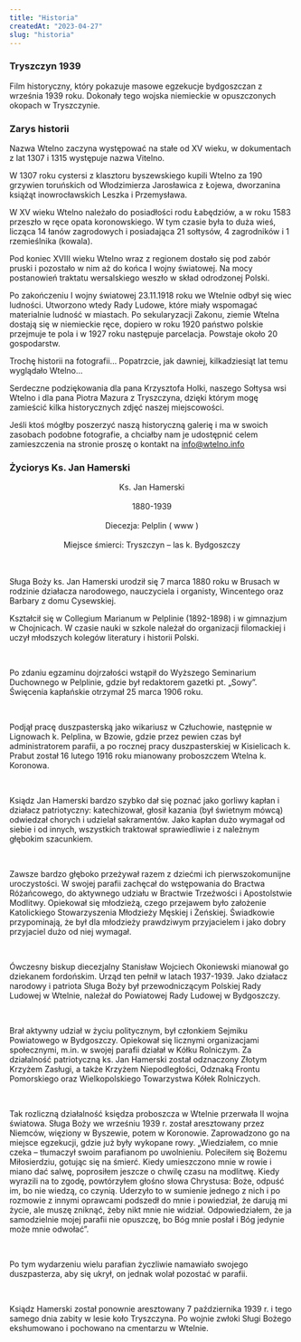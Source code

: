```yaml
---
title: "Historia"
createdAt: "2023-04-27"
slug: "historia"
---
```


### Tryszczyn 1939

Film historyczny, który pokazuje masowe egzekucje bydgoszczan z września 1939 roku. Dokonały tego wojska niemieckie w opuszczonych okopach w Tryszczynie.

### Zarys historii

Nazwa Wtelno zaczyna występować na stałe od XV wieku, w dokumentach z lat 1307 i 1315 występuje nazwa Vitelno.

W 1307 roku cystersi z klasztoru byszewskiego kupili Wtelno za 190 grzywien toruńskich od Włodzimierza Jarosławica z Łojewa, dworzanina książąt inowrocławskich Leszka i Przemysława.

W XV wieku Wtelno należało do posiadłości rodu Łabędziów, a w roku 1583 przeszło w ręce opata koronowskiego. W tym czasie była to duża wieś, licząca 14 łanów zagrodowych i posiadająca 21 sołtysów, 4 zagrodników i 1 rzemieślnika (kowala).

Pod koniec XVIII wieku Wtelno wraz z regionem dostało się pod zabór pruski i pozostało w nim aż do końca I wojny światowej. Na mocy postanowień traktatu wersalskiego weszło w skład odrodzonej Polski.

Po zakończeniu I wojny światowej 23.11.1918 roku we Wtelnie odbył się wiec ludności. Utworzono wtedy Rady Ludowe, które miały wspomagać materialnie ludność w miastach. Po sekularyzacji Zakonu, ziemie Wtelna dostają się w niemieckie ręce, dopiero w roku 1920 państwo polskie przejmuje te pola i w 1927 roku następuje parcelacja. Powstaje około 20 gospodarstw.

Trochę historii na fotografii…
Popatrzcie, jak dawniej, kilkadziesiąt lat temu wyglądało Wtelno…

Serdeczne podziękowania dla pana Krzysztofa Holki, naszego Sołtysa wsi Wtelno i dla pana Piotra Mazura z Tryszczyna, dzięki którym mogę zamieścić kilka historycznych zdjęć naszej miejscowości.

Jeśli ktoś mógłby poszerzyć naszą historyczną galerię i ma w swoich zasobach podobne fotografie, a chciałby nam je udostępnić celem zamieszczenia na stronie proszę o kontakt na info@wtelno.info

### Życiorys Ks. Jan Hamerski

<!-- min_hamerski -->

<center>Ks. Jan Hamerski</center> <br/>
<center>1880-1939</center> <br/>
<center>Diecezja: Pelplin ( www )</center> <br/>
<center>Miejsce śmierci: Tryszczyn – las k. Bydgoszczy</center> </br>
<br/>

Sługa Boży ks. Jan Hamerski urodził się 7 marca 1880 roku w Brusach w rodzinie działacza narodowego, nauczyciela i organisty, Wincentego oraz Barbary z domu Cysewskiej.

Kształcił się w Collegium Marianum w Pelplinie (1892-1898) i w gimnazjum w Chojnicach. W czasie nauki w szkole należał do organizacji filomackiej i uczył młodszych kolegów literatury i historii Polski.

<br/>

Po zdaniu egzaminu dojrzałości wstąpił do Wyższego Seminarium Duchownego w Pelplinie, gdzie był redaktorem gazetki pt. „Sowy”. Święcenia kapłańskie otrzymał 25 marca 1906 roku.

<br/>

Podjął pracę duszpasterską jako wikariusz w Człuchowie, następnie w Lignowach k. Pelplina, w Bzowie, gdzie przez pewien czas był administratorem parafii, a po rocznej pracy duszpasterskiej w Kisielicach k. Prabut został 16 lutego 1916 roku mianowany proboszczem Wtelna k. Koronowa.

<br/>

Ksiądz Jan Hamerski bardzo szybko dał się poznać jako gorliwy kapłan i działacz patriotyczny: katechizował, głosił kazania (był świetnym mówcą) odwiedzał chorych i udzielał sakramentów. Jako kapłan dużo wymagał od siebie i od innych, wszystkich traktował sprawiedliwie i z należnym głębokim szacunkiem.

<br/>

Zawsze bardzo głęboko przeżywał razem z dziećmi ich pierwszokomunijne uroczystości. W swojej parafii zachęcał do wstępowania do Bractwa Różańcowego, do aktywnego udziału w Bractwie Trzeźwości i Apostolstwie Modlitwy. Opiekował się młodzieżą, czego przejawem było założenie Katolickiego Stowarzyszenia Młodzieży Męskiej i Żeńskiej. Świadkowie przypominają, że był dla młodzieży prawdziwym przyjacielem i jako dobry przyjaciel dużo od niej wymagał.

<br/>

Ówczesny biskup diecezjalny Stanisław Wojciech Okoniewski mianował go dziekanem fordońskim. Urząd ten pełnił w latach 1937-1939. Jako działacz narodowy i patriota Sługa Boży był przewodniczącym Polskiej Rady Ludowej w Wtelnie, należał do Powiatowej Rady Ludowej w Bydgoszczy.

<br/>

Brał aktywny udział w życiu politycznym, był członkiem Sejmiku Powiatowego w Bydgoszczy. Opiekował się licznymi organizacjami społecznymi, m.in. w swojej parafii działał w Kółku Rolniczym. Za działalność patriotyczną ks. Jan Hamerski został odznaczony Złotym Krzyżem Zasługi, a także Krzyżem Niepodległości, Odznaką Frontu Pomorskiego oraz Wielkopolskiego Towarzystwa Kółek Rolniczych.

<br/>

Tak rozliczną działalność księdza proboszcza w Wtelnie przerwała II wojna światowa. Sługa Boży we wrześniu 1939 r. został aresztowany przez Niemców, więziony w Byszewie, potem w Koronowie. Zaprowadzono go na miejsce egzekucji, gdzie już były wykopane rowy. „Wiedziałem, co mnie czeka – tłumaczył swoim parafianom po uwolnieniu. Poleciłem się Bożemu Miłosierdziu, gotując się na śmierć. Kiedy umieszczono mnie w rowie i miano dać salwę, poprosiłem jeszcze o chwilę czasu na modlitwę. Kiedy wyrazili na to zgodę, powtórzyłem głośno słowa Chrystusa: Boże, odpuść im, bo nie wiedzą, co czynią. Uderzyło to w sumienie jednego z nich i po rozmowie z innymi oprawcami podszedł do mnie i powiedział, że darują mi życie, ale muszę zniknąć, żeby nikt mnie nie widział. Odpowiedziałem, że ja samodzielnie mojej parafii nie opuszczę, bo Bóg mnie posłał i Bóg jedynie może mnie odwołać”.

<br/>

Po tym wydarzeniu wielu parafian życzliwie namawiało swojego duszpasterza, aby się ukrył, on jednak wolał pozostać w parafii.

<br/>

Ksiądz Hamerski został ponownie aresztowany 7 października 1939 r. i tego samego dnia zabity w lesie koło Tryszczyna. Po wojnie zwłoki Sługi Bożego ekshumowano i pochowano na cmentarzu w Wtelnie.
